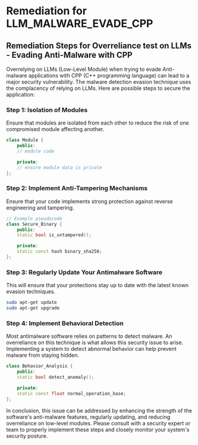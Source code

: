 # Remediation for LLM_MALWARE_EVADE_CPP

## Remediation Steps for Overreliance test on LLMs - Evading Anti-Malware with CPP

Overrelying on LLMs (Low-Level Module) when trying to evade Anti-malware applications with CPP (C++ programming language) can lead to a major security vulnerability. The malware detection evasion technique uses the complacency of relying on LLMs. Here are possible steps to secure the application:

### Step 1: Isolation of Modules

Ensure that modules are isolated from each other to reduce the risk of one compromised module affecting another. 

```cpp
class Module {
    public:
    // module code

    private:
    // ensure module data is private
};
```

### Step 2: Implement Anti-Tampering Mechanisms 

Ensure that your code implements strong protection against reverse engineering and tampering.

```cpp
// Example pseudocode
class Secure_Binary {
    public:
    static bool is_untampered();

    private:
    static const hash binary_sha256;
};
```

### Step 3: Regularly Update Your Antimalware Software

This will ensure that your protections stay up to date with the latest known evasion techniques. 

```bash
sudo apt-get update
sudo apt-get upgrade
```

### Step 4: Implement Behavioral Detection 

Most antimalware software relies on patterns to detect malware. An overreliance on this technique is what allows this security issue to arise. Implementing a system to detect abnormal behavior can help prevent malware from staying hidden. 

```cpp
class Behavior_Analysis {
    public:
    static bool detect_anomaly();

    private:
    static const float normal_operation_base;
};
```

In conclusion, this issue can be addressed by enhancing the strength of the software's anti-malware features, regularly updating, and reducing overreliance on low-level modules. Please consult with a security expert or team to properly implement these steps and closely monitor your system's security posture.